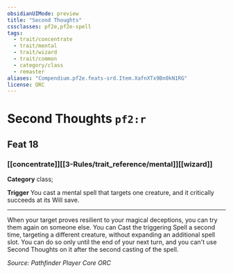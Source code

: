 ```yaml
---
obsidianUIMode: preview
title: "Second Thoughts"
cssclasses: pf2e,pf2e-spell
tags:
  - trait/concentrate
  - trait/mental
  - trait/wizard
  - trait/common
  - category/class
  - remaster
aliases: "Compendium.pf2e.feats-srd.Item.XafnXTx9Bn0kN1RG"
license: ORC
---
```

# Second Thoughts `pf2:r`
## Feat 18
### [[concentrate]][[3-Rules/trait_reference/mental]][[wizard]]

**Category** class; 




**Trigger** You cast a mental spell that targets one creature, and it critically succeeds at its Will save.

* * *

When your target proves resilient to your magical deceptions, you can try them again on someone else. You can Cast the triggering Spell a second time, targeting a different creature, without expanding an additional spell slot. You can do so only until the end of your next turn, and you can't use Second Thoughts on it after the second casting of the spell.

*Source: Pathfinder Player Core*
*ORC*